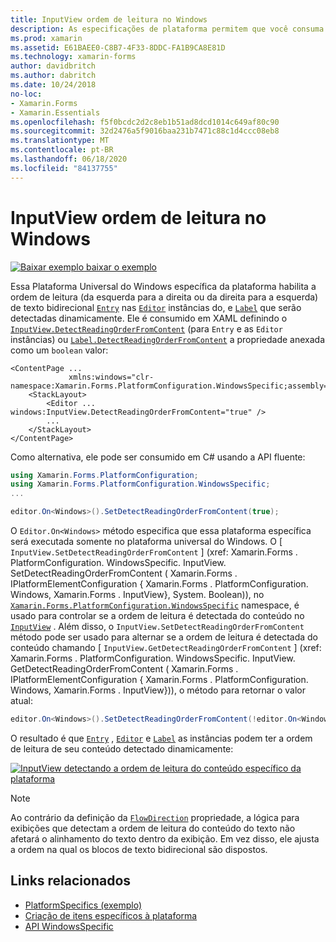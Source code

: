 ```yaml
---
title: InputView ordem de leitura no Windows
description: As especificações de plataforma permitem que você consuma a funcionalidade que só está disponível em uma plataforma específica, sem implementar renderizadores ou efeitos personalizados. Este artigo explica como consumir a plataforma específica do Windows que permite que a ordem de leitura do texto bidirecional seja detectada dinamicamente.
ms.prod: xamarin
ms.assetid: E61BAEE0-C8B7-4F33-8DDC-FA1B9CA8E81D
ms.technology: xamarin-forms
author: davidbritch
ms.author: dabritch
ms.date: 10/24/2018
no-loc:
- Xamarin.Forms
- Xamarin.Essentials
ms.openlocfilehash: f5f0bcdc2d2c8eb1b51ad8dcd1014c649af80c90
ms.sourcegitcommit: 32d2476a5f9016baa231b7471c88c1d4ccc08eb8
ms.translationtype: MT
ms.contentlocale: pt-BR
ms.lasthandoff: 06/18/2020
ms.locfileid: "84137755"
---
```

# <a name="inputview-reading-order-on-windows"></a>InputView ordem de leitura no Windows

[![Baixar exemplo ](~/media/shared/download.png) baixar o exemplo](https://docs.microsoft.com/samples/xamarin/xamarin-forms-samples/userinterface-platformspecifics)

Essa Plataforma Universal do Windows específica da plataforma habilita a ordem de leitura (da esquerda para a direita ou da direita para a esquerda) de texto bidirecional [`Entry`](xref:Xamarin.Forms.Entry) nas [`Editor`](xref:Xamarin.Forms.Editor) instâncias do, e [`Label`](xref:Xamarin.Forms.Label) que serão detectadas dinamicamente. Ele é consumido em XAML definindo o [`InputView.DetectReadingOrderFromContent`](xref:Xamarin.Forms.PlatformConfiguration.WindowsSpecific.InputView.DetectReadingOrderFromContentProperty) (para `Entry` e as `Editor` instâncias) ou [`Label.DetectReadingOrderFromContent`](xref:Xamarin.Forms.PlatformConfiguration.WindowsSpecific.Label.DetectReadingOrderFromContentProperty) a propriedade anexada como um `boolean` valor:

```xaml
<ContentPage ...
             xmlns:windows="clr-namespace:Xamarin.Forms.PlatformConfiguration.WindowsSpecific;assembly=Xamarin.Forms.Core">
    <StackLayout>
        <Editor ... windows:InputView.DetectReadingOrderFromContent="true" />
        ...
    </StackLayout>
</ContentPage>
```

Como alternativa, ele pode ser consumido em C# usando a API fluente:

```csharp
using Xamarin.Forms.PlatformConfiguration;
using Xamarin.Forms.PlatformConfiguration.WindowsSpecific;
...

editor.On<Windows>().SetDetectReadingOrderFromContent(true);
```

O `Editor.On<Windows>` método especifica que essa plataforma específica será executada somente no plataforma universal do Windows. O [ `InputView.SetDetectReadingOrderFromContent` ] (xref: Xamarin.Forms . PlatformConfiguration. WindowsSpecific. InputView. SetDetectReadingOrderFromContent ( Xamarin.Forms . IPlatformElementConfiguration { Xamarin.Forms . PlatformConfiguration. Windows, Xamarin.Forms . InputView}, System. Boolean)), no [`Xamarin.Forms.PlatformConfiguration.WindowsSpecific`](xref:Xamarin.Forms.PlatformConfiguration.WindowsSpecific) namespace, é usado para controlar se a ordem de leitura é detectada do conteúdo no [`InputView`](xref:Xamarin.Forms.InputView) . Além disso, o `InputView.SetDetectReadingOrderFromContent` método pode ser usado para alternar se a ordem de leitura é detectada do conteúdo chamando [ `InputView.GetDetectReadingOrderFromContent` ] (xref: Xamarin.Forms . PlatformConfiguration. WindowsSpecific. InputView. GetDetectReadingOrderFromContent ( Xamarin.Forms . IPlatformElementConfiguration { Xamarin.Forms . PlatformConfiguration. Windows, Xamarin.Forms . InputView})), o método para retornar o valor atual:

```csharp
editor.On<Windows>().SetDetectReadingOrderFromContent(!editor.On<Windows>().GetDetectReadingOrderFromContent());
```

O resultado é que [`Entry`](xref:Xamarin.Forms.Entry) , [`Editor`](xref:Xamarin.Forms.Editor) e [`Label`](xref:Xamarin.Forms.Label) as instâncias podem ter a ordem de leitura de seu conteúdo detectado dinamicamente:

[![InputView detectando a ordem de leitura do conteúdo específico da plataforma](inputview-reading-order-images/editor-readingorder.png "InputView detectando a ordem de leitura do conteúdo específico da plataforma")](inputview-reading-order-images/editor-readingorder-large.png#lightbox "InputView detectando a ordem de leitura do conteúdo específico da plataforma")

> [!NOTE]
> Ao contrário da definição da [`FlowDirection`](xref:Xamarin.Forms.VisualElement.FlowDirection) propriedade, a lógica para exibições que detectam a ordem de leitura do conteúdo do texto não afetará o alinhamento do texto dentro da exibição. Em vez disso, ele ajusta a ordem na qual os blocos de texto bidirecional são dispostos.

## <a name="related-links"></a>Links relacionados

- [PlatformSpecifics (exemplo)](https://docs.microsoft.com/samples/xamarin/xamarin-forms-samples/userinterface-platformspecifics)
- [Criação de itens específicos à plataforma](~/xamarin-forms/platform/platform-specifics/index.md#creating-platform-specifics)
- [API WindowsSpecific](xref:Xamarin.Forms.PlatformConfiguration.WindowsSpecific)
